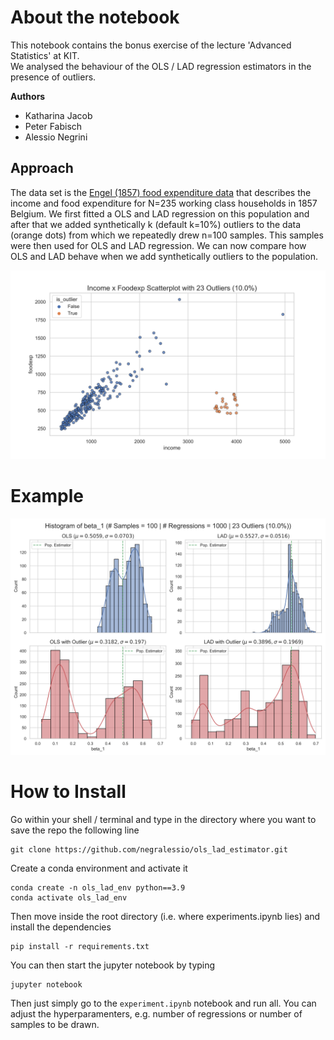 # About the notebook
This notebook contains the bonus exercise of the lecture 'Advanced Statistics' at KIT.  
We analysed the behaviour of the OLS / LAD regression estimators in the presence of outliers.

**Authors**
- Katharina Jacob
- Peter Fabisch
- Alessio Negrini

## Approach
The data set is the [Engel (1857) food expenditure data](https://www.statsmodels.org/dev/datasets/generated/engel.html) that describes the income and food expenditure for N=235 working class households in 1857 Belgium. We first fitted a OLS and LAD regression on this population and after that we added synthetically k (default k=10%) outliers to the data (orange dots) from which we repeatedly drew n=100 samples. This samples were then used for OLS and LAD regression. We can now compare how OLS and LAD behave when we add synthetically outliers to the population.

![](figures/population_w_outlier.svg)

# Example
![](figures/comparison_beta_1.svg)

# How to Install

Go within your shell / terminal and type in the directory where you want to save the repo the following line
```
git clone https://github.com/negralessio/ols_lad_estimator.git
```

Create a conda environment and activate it
```
conda create -n ols_lad_env python==3.9
conda activate ols_lad_env
```

Then move inside the root directory (i.e. where experiments.ipynb lies) and install the dependencies
```
pip install -r requirements.txt
```

You can then start the jupyter notebook by typing
```
jupyter notebook
```


Then just simply go to the `experiment.ipynb` notebook and run all. You can adjust the hyperparamenters, e.g. number of regressions or number of samples to be drawn.
